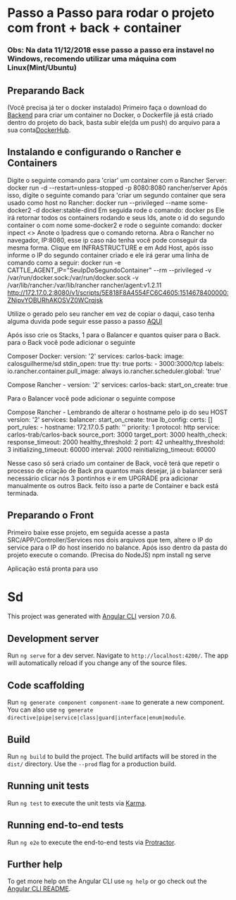 # Passo a Passo para rodar o projeto com front + back + container
### Obs: Na data 11/12/2018 esse passo a passo era instavel no Windows, recomendo utilizar uma máquina com Linux(Mint/Ubuntu)
## Preparando Back
(Você precisa já ter o docker instalado) Primeiro faça o download do [Backend](https://github.com/calosguilherme/sdBackend) para criar um container no Docker, o Dockerfile já está criado dentro do projeto do back, basta subir ele(da um push) do arquivo para a sua conta[DockerHub](https://hub.docker.com/).

## Instalando e configurando o Rancher e Containers
Digite o seguinte comando para 'criar' um container com o Rancher Server:
	docker run -d --restart=unless-stopped -p 8080:8080 rancher/server
Após isso, digite o seguinte comando para 'criar um segundo container que sera usado como host no Rancher:
  docker run --privileged --name some-docker2 -d docker:stable-dind
Em seguida rode o comando:
                          docker ps
Ele irá retornar todos os containers rodando e seus Ids, anote o id do segundo container o com nome some-docker2 e rode o seguinte comando:
                          docker inpect <<IdDoContainer>>
Anote o Ipadress que o comando retorna. Abra o Rancher no navegador, IP:8080, esse ip caso não tenha você pode conseguir da mesma forma. Clique em INFRASTRUCTURE e em Add Host, após isso informe o IP do segundo container criado e ele irá gerar uma linha de comando como a seguir:
                          docker run -e CATTLE_AGENT_IP="SeuIpDoSegundoContainer"  --rm --privileged -v /var/run/docker.sock:/var/run/docker.sock -v /var/lib/rancher:/var/lib/rancher rancher/agent:v1.2.11 http://172.17.0.2:8080/v1/scripts/5E818F8A4554FC6C4605:1514678400000:ZNipvYOBURhAKOSVZ0WCrqjsk

Utilize o gerado pelo seu rancher em vez de copiar o daqui, caso tenha alguma duvida pode seguir esse passo a passo [AQUI](https://onebitcode.com/o-que-e-e-como-funciona-o-rancher/)

Após isso crie os Stacks, 1 para o Balancer e quantos quiser para o Back. para o Back você pode adicionar o seguinte

Composer Docker:
            version: '2'
          services:
            carlos-back:
              image: calosguilherme/sd
              stdin_open: true
              tty: true
              ports:
              - 3000:3000/tcp
              labels:
                io.rancher.container.pull_image: always
                io.rancher.scheduler.global: 'true'

Compose Rancher - 
              version: '2'
              services:
                carlos-back:
                  start_on_create: true

Para o Balancer você pode adicionar o seguinte compose


Compose Rancher - Lembrando de alterar o hostname pelo ip do seu HOST
                  version: '2'
                  services:
                    balancer:
                      start_on_create: true
                      lb_config:
                        certs: []
                        port_rules:
                        - hostname: 172.17.0.5
                          path: ''
                          priority: 1
                          protocol: http
                          service: carlos-trab/carlos-back
                          source_port: 3000
                          target_port: 3000
                      health_check:
                        response_timeout: 2000
                        healthy_threshold: 2
                        port: 42
                        unhealthy_threshold: 3
                        initializing_timeout: 60000
                        interval: 2000
                        reinitializing_timeout: 60000

Nesse caso só será criado um container de Back, você terá que repetir o processo de criação de Back pra quantos mais desejar, já o balancer será necessário clicar nós 3 pontinhos e ir em UPGRADE pra adicionar manualmente os outros Back. feito isso a parte de Container e back está terminada.

## Preparando o Front
Primeiro baixe esse projeto, em seguida acesse a pasta SRC/APP/Controller/Services nos dois arquivos que tem, altere o IP do service para o IP do host inserido no balance. Após isso dentro da pasta do projeto execute o comando. (Precisa do NodeJS)
  npm install
  ng serve

Aplicação está pronta para uso

# Sd

This project was generated with [Angular CLI](https://github.com/angular/angular-cli) version 7.0.6.

## Development server

Run `ng serve` for a dev server. Navigate to `http://localhost:4200/`. The app will automatically reload if you change any of the source files.

## Code scaffolding

Run `ng generate component component-name` to generate a new component. You can also use `ng generate directive|pipe|service|class|guard|interface|enum|module`.

## Build

Run `ng build` to build the project. The build artifacts will be stored in the `dist/` directory. Use the `--prod` flag for a production build.

## Running unit tests

Run `ng test` to execute the unit tests via [Karma](https://karma-runner.github.io).

## Running end-to-end tests

Run `ng e2e` to execute the end-to-end tests via [Protractor](http://www.protractortest.org/).

## Further help

To get more help on the Angular CLI use `ng help` or go check out the [Angular CLI README](https://github.com/angular/angular-cli/blob/master/README.md).
